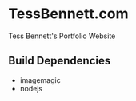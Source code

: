TessBennett.com
================

Tess Bennett's Portfolio Website

## Build Dependencies
- imagemagic
- nodejs
